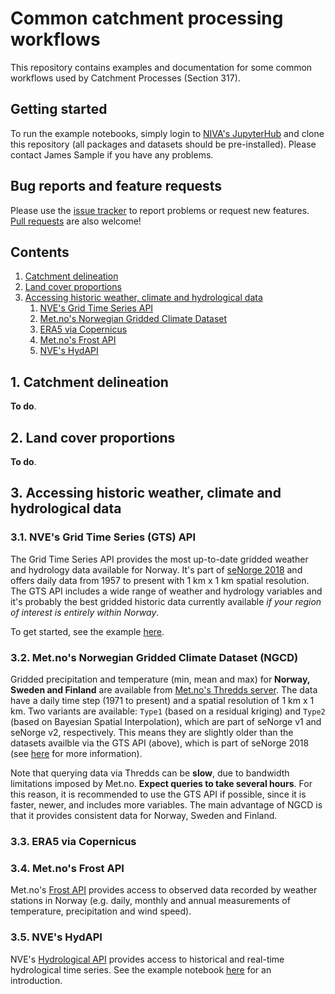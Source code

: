 # Common catchment processing workflows

This repository contains examples and documentation for some common workflows used by Catchment Processes (Section 317).

## Getting started

To run the example notebooks, simply login to [NIVA's JupyterHub](https://jupyterhub.niva.no/) and clone this repository (all packages and datasets should be pre-installed). Please contact James Sample if you have any problems.

## Bug reports and feature requests

Please use the [issue tracker](https://github.com/NIVANorge/catchment_processing_workflows/issues) to report problems or request new features. [Pull requests](https://github.com/NIVANorge/catchment_processing_workflows/pulls) are also welcome!

## Contents

 1. [Catchment delineation](https://github.com/NIVANorge/catchment_processing_workflows#1-catchment-delineation)
 2. [Land cover proportions](https://github.com/NIVANorge/catchment_processing_workflows#2-land-cover-proportions)
 3. [Accessing historic weather, climate and hydrological data](https://github.com/NIVANorge/catchment_processing_workflows#3-accessing-historic-weather-climate-and-hydrological-data)
    1. [NVE's Grid Time Series API](https://github.com/NIVANorge/catchment_processing_workflows#31-nves-grid-time-series-gts-api)
    2. [Met.no's Norwegian Gridded Climate Dataset](https://github.com/NIVANorge/catchment_processing_workflows#32-metnos-norwegian-gridded-climate-dataset-ngcd)
    3. [ERA5 via Copernicus](https://github.com/NIVANorge/catchment_processing_workflows#33-era5-via-copernicus)
    4. [Met.no's Frost API](https://github.com/NIVANorge/catchment_processing_workflows#34-metnos-frost-api)
    5. [NVE's HydAPI](https://github.com/NIVANorge/catchment_processing_workflows#35-nves-hydapi)

## 1. Catchment delineation

**To do**.

## 2. Land cover proportions

**To do**.

## 3. Accessing historic weather, climate and hydrological data

### 3.1. NVE's Grid Time Series (GTS) API

The Grid Time Series API provides the most up-to-date gridded weather and hydrology data available for Norway. It's part of [seNorge 2018](https://essd.copernicus.org/articles/11/1531/2019/) and offers daily data from 1957 to present with 1 km x 1 km spatial resolution. The GTS API includes a wide range of weather and hydrology variables and it's probably the best gridded historic data currently available *if your region of interest is entirely within Norway*.

To get started, see the example [here](https://nbviewer.org/github/NIVANorge/catchment_processing_workflows/blob/main/notebooks/nve_gts_api_example.ipynb).

### 3.2. Met.no's Norwegian Gridded Climate Dataset (NGCD)

Gridded precipitation and temperature (min, mean and max) for **Norway, Sweden and Finland** are available from [Met.no's Thredds server](https://thredds.met.no/thredds/catalog/ngcd/catalog.html). The data have a daily time step (1971 to present) and a spatial resolution of 1 km x 1 km. Two variants are available: `Type1` (based on a residual kriging) and `Type2` (based on Bayesian Spatial Interpolation), which are part of seNorge v1 and seNorge v2, respectively. This means they are slightly older than the datasets availble via the GTS API (above), which is part of seNorge 2018 (see [here](https://github.com/metno/seNorge_docs/wiki) for more information). 

Note that querying data via Thredds can be **slow**, due to bandwidth limitations imposed by Met.no. **Expect queries to take several hours**. For this reason, it is recommended to use the GTS API if possible, since it is faster, newer, and includes more variables. The main advantage of NGCD is that it provides consistent data for Norway, Sweden and Finland.

### 3.3. ERA5 via Copernicus


### 3.4. Met.no's Frost API

Met.no's [Frost API](https://frost.met.no/index.html) provides access to observed data recorded by weather stations in Norway (e.g. daily, monthly and annual measurements of temperature, precipitation and wind speed).

### 3.5. NVE's HydAPI

NVE's [Hydrological API](https://hydapi.nve.no/UserDocumentation/) provides access to historical and real-time hydrological time series. See the example notebook [here](https://nbviewer.org/github/NIVANorge/dstoolkit_cookbook/blob/master/notebooks/nve_hydapi_example.ipynb) for an introduction.


